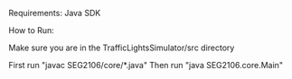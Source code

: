 Requirements: Java SDK

How to Run: 

Make sure you are in the TrafficLightsSimulator/src directory

First run "javac SEG2106/core/*.java"
Then run "java SEG2106.core.Main"
